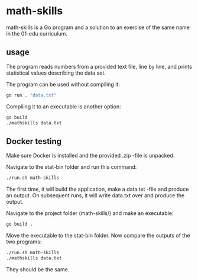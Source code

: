 # math-skills

math-skills is a Go program and a solution to an exercise of the same name in the 01-edu curriculum.

## usage

The program reads numbers from a provided text file, line by line, and prints statistical values describing the data set.

The program can be used without compiling it:

```bash
go run . "data.txt"
```

Compiling it to an executable is another option:

```bash
go build
./mathskills data.txt
```

## Docker testing

Make sure Docker is installed and the provided .zip -file is unpacked.

Navigate to the stat-bin folder and run this command:
```bash
./run.sh math-skills
```

The first time, it will build the application, make a data.txt -file and produce an output. On subsequent runs, it will write data.txt over and produce the output.

Navigate to the project folder (math-skills/) and make an executable:
```bash
go build .
```

Move the executable to the stat-bin folder. Now compare the outputs of the two programs:
```bash
./run.sh math-skills
./mathskills data.txt
```

They should be the same.
